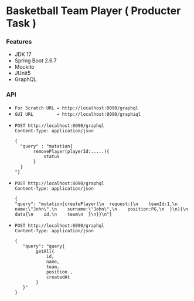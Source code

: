 # Basketball Team Player ( Producter Task ) 

### Features
- JDK 17
- Spring Boot 2.6.7
- Mockito 
- JUnit5
- GraphQL

### API
- `For Scratch URL = http://localhost:8090/graphql`
- `GUI URL         = http://localhost:8090/graphiql `
- ```
  POST http://localhost:8090/graphql
  Content-Type: application/json
  
  {
    "query" : "mutation{ 
         removePlayer(playerId:.....){
             status
         }
    }
  "}
  ```
- ```
  POST http://localhost:8090/graphql
  Content-Type: application/json
  
  {
  "query": "mutation{createPlayer(\n  request:{\n    teamId:1,\n    name:\"John\",\n    surname:\"John\",\n    position:PG,\n  }\n){\n  data{\n    id,\n    team\n  }\n}}\n"}
  ```
- ```
  POST http://localhost:8090/graphql
  Content-Type: application/json

  {
     "query": "query{ 
          getAll{ 
              id,
              name, 
              team, 
              position , 
              createdAt 
          }
     }"
  }
  ```

